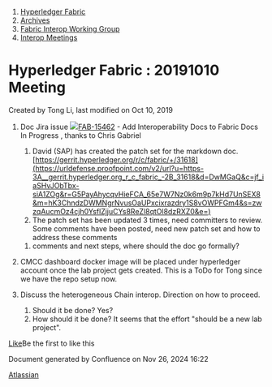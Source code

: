 1. [Hyperledger Fabric](index.html)
2. [Archives](Archives_22840389.html)
3. [Fabric Interop Working Group](Fabric-Interop-Working-Group_22839518.html)
4. [Interop Meetings](Interop-Meetings_22840492.html)

# Hyperledger Fabric : 20191010 Meeting

Created by Tong Li, last modified on Oct 10, 2019

1. Doc Jira issue [![](https://jira.hyperledger.org/secure/viewavatar?size=xsmall&avatarId=10318&avatarType=issuetype)FAB-15462](https://jira.hyperledger.org/browse/FAB-15462) - Add Interoperability Docs to Fabric Docs In Progress , thanks to Chris Gabriel
   
   1. David (SAP) has created the patch set for the markdown doc. [https://gerrit.hyperledger.org/r/c/fabric/+/31618](https://urldefense.proofpoint.com/v2/url?u=https-3A__gerrit.hyperledger.org_r_c_fabric_-2B_31618&d=DwMGaQ&c=jf_iaSHvJObTbx-siA1ZOg&r=G5PayAhycqvHieFCA_65e7W7Nz0k6m9p7kHd7UnSEX8&m=hK3ChndzDWMNgrNvusOaUPxcixrazdry1S8vOWPFGm4&s=zwzqAucmOz4cjh0YsflZjjuCYs8ReZl8qtOl8dzRXZ0&e=)
   2. The patch set has been updated 3 times, need committers to review. Some comments have been posted, need new patch set and how to address these comments
      
   
   <!--THE END-->
   
   1. comments and next steps, where should the doc go formally?
2. CMCC dashboard docker image will be placed under hyperledger account once the lab project gets created. This is a ToDo for Tong since we have the repo setup now.
3. Discuss the heterogeneous Chain interop. Direction on how to proceed.
   
   1. Should it be done? Yes?
   2. How should it be done? It seems that the effort "should be a new lab project".

[Like](https://lf-hyperledger.atlassian.net/wiki/display/fabric/20190912+Meeting)Be the first to like this

Document generated by Confluence on Nov 26, 2024 16:22

[Atlassian](http://www.atlassian.com/)
